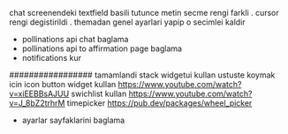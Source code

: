 chat screenendeki  textfield basili tutunce metin secme rengi farkli . cursor rengi degistirildi . themadan genel ayarlari yapip o secimlei kaldir 

- pollinations api chat baglama 
- pollinations api to affirmation page baglama 
- notifications kur





################# tamamlandi
stack widgetui kullan ustuste koymak icin
icon button widget kullan  https://www.youtube.com/watch?v=xiEEBBsAJUU
swichlist kullan https://www.youtube.com/watch?v=J_8bZ2trhrM
timepicker https://pub.dev/packages/wheel_picker
- ayarlar sayfaklarini baglama 
